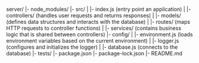 server/
  |- node_modules/
  |- src/
  |   |- index.js (entry point an application)
  |   |- controllers/ (handles user requests and returns responses)
  |   |- models/ (defines data structures and interacts with the database)
  |   |- routes/ (maps HTTP requests to controller functions)
  |   |- services/ (contains business logic that is shared between controllers)
  |- config/
  |   |- environment.js (loads environment variables based on the current environment)
  |   |- logger.js (configures and initializes the logger)
  |   |- database.js (connects to the database)
  |- tests/
  |- package.json
  |- package-lock.json
  |- README.md